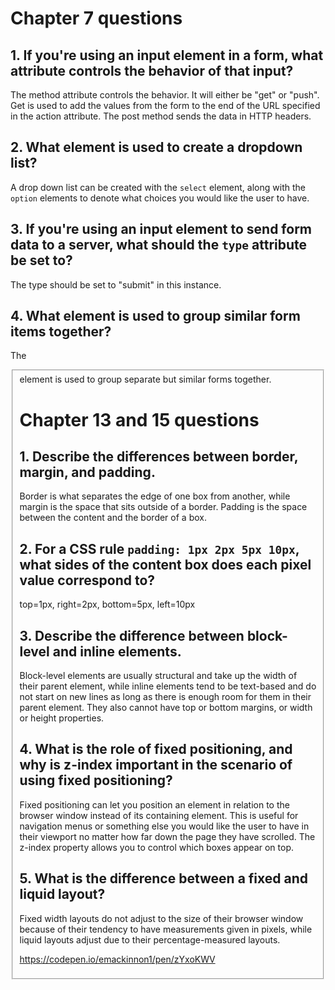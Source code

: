 # Chapter 7 questions  
## 1.  If you're using an input element in a form, what attribute controls the behavior of that input?  
The method attribute controls the behavior.  It will either be "get" or "push". Get is used to add the values from the form to the end of the URL specified in the action attribute. The post method sends the data in HTTP headers.  
## 2.  What element is used to create a dropdown list?  
A drop down list can be created with the `select` element, along with the `option` elements to denote what choices you would like the user to have.  
## 3.  If you're using an input element to send form data to a server, what should the `type` attribute be set to?  
The type should be set to "submit" in this instance.  
## 4.  What element is used to group similar form items together?  
The <fieldset> element is used to group separate but similar forms together.  

# Chapter 13 and 15 questions  
## 1.  Describe the differences between border, margin, and padding.  
Border is what separates the edge of one box from another, while margin is the space that sits outside of a border. Padding is the space between the content and the border of a box.  
## 2.  For a CSS rule `padding: 1px 2px 5px 10px`, what sides of the content box does each pixel value correspond to?  
top=1px, right=2px, bottom=5px, left=10px  
## 3.  Describe the difference between block-level and inline elements.  
Block-level elements are usually structural and take up the width of their parent element, while inline elements tend to be text-based and do not start on new lines as long as there is enough room for them in their parent element. They also cannot have top or bottom margins, or width or height properties.  
## 4.  What is the role of fixed positioning, and why is z-index important in the scenario of using fixed positioning?  
Fixed positioning can let you position an element in relation to the browser window instead of its containing element.  This is useful for navigation menus or something else you would like the user to have in their viewport no matter how far down the page they have scrolled. The z-index property allows you to control which boxes appear on top.  
## 5.  What is the difference between a fixed and liquid layout?  
Fixed width layouts do not adjust to the size of their browser window because of their tendency to have measurements given in pixels, while liquid layouts adjust due to their percentage-measured layouts.

https://codepen.io/emackinnon1/pen/zYxoKWV
